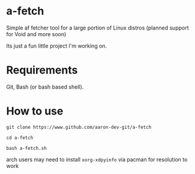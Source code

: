# a-fetch
Simple af fetcher tool for a large portion of Linux distros (planned support for Void and more soon)

Its just a fun little project I'm working on. 

# Requirements

Git, Bash (or bash based shell). 

# How to use

`git clone https://www.github.com/aaron-dev-git/a-fetch`

`cd a-fetch`

`bash a-fetch.sh`

 arch users may need to install `xorg-xdpyinfo` via pacman for resolution to work
